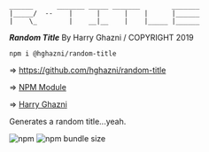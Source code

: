 ```
______      _______ _____ _______        _______
|_____/  --    |      |      |    |      |______
|    \_        |    __|__    |    |_____ |______
```
_**Random Title**_ By Harry Ghazni / COPYRIGHT 2019

```
npm i @hghazni/random-title
```

=> https://github.com/hghazni/random-title

=> [NPM Module](https://www.npmjs.com/package/@hghazni/random-title)

=> [Harry Ghazni](http://www.hghazni.com)



Generates a random title...yeah.

![npm](https://img.shields.io/npm/v/@hghazni/random-title.svg) ![npm bundle size](https://img.shields.io/bundlephobia/min/@hghazni/random-title.svg)